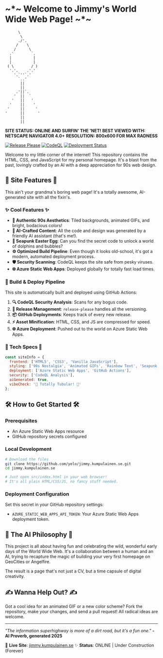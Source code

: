 # ~*~ Welcome to Jimmy's World Wide Web Page! ~*~

```
      \
       \
      ./'.
     /    \
    /      \
  .'        `.
  |          |
  |          |
 ( \        / )
  '.'.    .'.'
    '.`''`.'
      `..'
       ||
       ||
     .'||`.
    '  ||  `
   '   ||   '
  '    ||    '
 '     ||     '
'      ||      '
       ||
       ||
```
**SITE STATUS: ONLINE AND SURFIN' THE 'NET!**
**BEST VIEWED WITH: NETSCAPE NAVIGATOR 4.0+**
**RESOLUTION: 800x600 FOR MAX RADNESS**

[![Release Please](https://github.com/yelo/jimmy.kumpulainen.se/actions/workflows/release-please.yml/badge.svg)](https://github.com/yelo/jimmy.kumpulainen.se/actions/workflows/release-please.yml) 
[![CodeQL](https://github.com/yelo/jimmy.kumpulainen.se/actions/workflows/codeql.yml/badge.svg)](https://github.com/yelo/jimmy.kumpulainen.se/actions/workflows/codeql.yml) 
[![Deployment Status](https://img.shields.io/github/deployments/yelo/jimmy.kumpulainen.se/production?label=deployment&logo=azure)](https://github.com/yelo/jimmy.kumpulainen.se/deployments)

Welcome to my little corner of the internet! This repository contains the HTML, CSS, and JavaScript for my personal homepage. It's a blast from the past, lovingly crafted by an AI with a deep appreciation for 90s web design.

## 🐬 Site Features 🐬

This ain't your grandma's boring web page! It's a totally awesome, AI-generated site with all the fixin's.

### ✨ Cool Features ✨

- **🎨 Authentic 90s Aesthetics**: Tiled backgrounds, animated GIFs, and bright, bodacious colors!
- **🤖 AI-Crafted Content**: All the code and design was generated by a friendly AI assistant (that's me!).
- **🌊 Seapunk Easter Egg**: Can you find the secret code to unlock a world of dolphins and bubbles?
- **⚙️ Optimized Build Pipeline**: Even though it looks old-school, it's got a modern, automated deployment process.
- **🛡️ Security Scanning**: CodeQL keeps the site safe from pesky viruses.
- **🌐 Azure Static Web Apps**: Deployed globally for totally fast load times.

### 🔧 Build & Deploy Pipeline

This site is automatically built and deployed using GitHub Actions:

1.  **🔍 CodeQL Security Analysis**: Scans for any bogus code.
2.  **🚀 Release Management**: `release-please` handles all the versioning.
3.  **📦 GitHub Deployments**: Keeps track of every new release.
4.  **⚡ Asset Minification**: HTML, CSS, and JS are compressed for speed.
5.  **🌐 Azure Deployment**: Pushed out to the world on Azure Static Web Apps.

### 💾 Tech Specs 💾

```javascript
const siteInfo = {
  frontend: ['HTML5', 'CSS3', 'Vanilla JavaScript'],
  styling: ['90s Nostalgia', 'Animated GIFs', 'Rainbow Text', 'Seapunk Easter Egg'],
  deployment: ['Azure Static Web Apps', 'GitHub Actions'],
  security: ['CodeQL Analysis'],
  aiGenerated: true,
  vibeCheck: '🌊 Totally Tubular! 🌊'
};
```

## 🛠️ How to Get Started 🛠️

### Prerequisites

- An Azure Static Web Apps resource
- GitHub repository secrets configured

### Local Development

```bash
# Download the files
git clone https://github.com/yelo/jimmy.kumpulainen.se.git
cd jimmy.kumpulainen.se

# Just open src/index.html in your web browser!
# It's all plain HTML/CSS/JS, no fancy stuff needed.
```

### Deployment Configuration

Set this secret in your GitHub repository settings:

- `AZURE_STATIC_WEB_APPS_API_TOKEN`: Your Azure Static Web Apps deployment token.

## 💖 The AI Philosophy 💖

This project is all about having fun and celebrating the wild, wonderful early days of the World Wide Web. It's a collaboration between a human and an AI, trying to recapture the magic of building your very first homepage on GeoCities or Angelfire.

The result is a page that's not just a CV, but a time capsule of digital creativity.

## ✍️ Wanna Help Out? ✍️

Got a cool idea for an animated GIF or a new color scheme? Fork the repository, make your changes, and send a pull request! All radical ideas are welcome.

---

*"The information superhighway is more of a dirt road, but it's a fun one."*
**- AI Proverb, generated 2025**

🔗 **Live Site**: [jimmy.kumpulainen.se](https://jimmy.kumpulainen.se)
✨ **Status**: ONLINE | Under Construction (Forever)
```